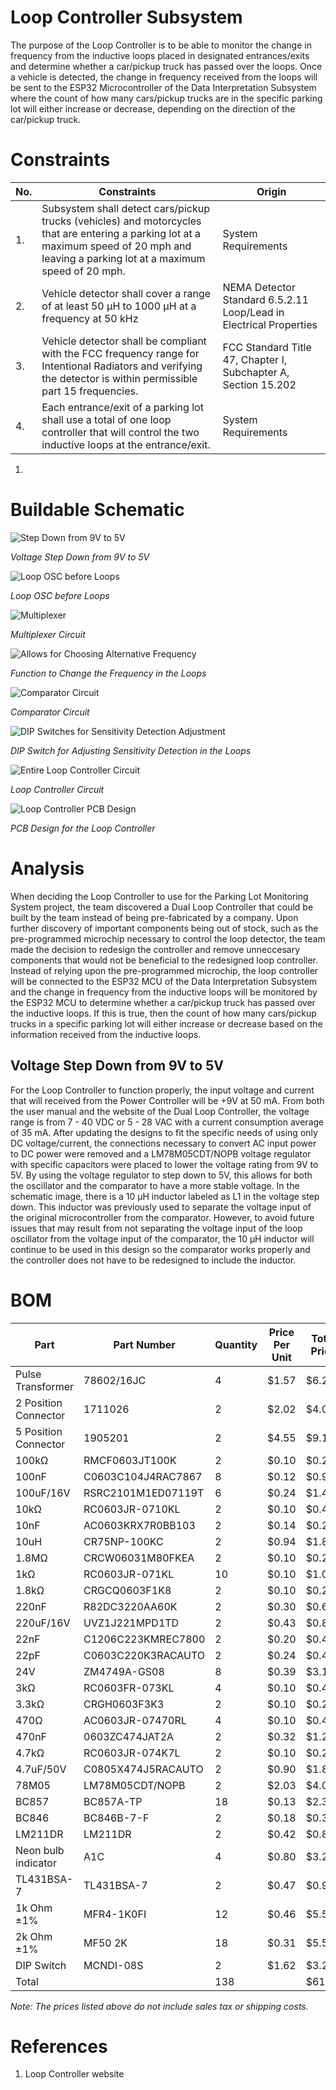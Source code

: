 # Loop Controller Subsystem
The purpose of the Loop Controller is to be able to monitor the change in frequency from the inductive loops placed in designated entrances/exits and determine whether a car/pickup truck has passed over the loops.  Once a vehicle is detected, the change in frequency received from the loops will be sent to the ESP32 Microcontroller of the Data Interpretation Subsystem where the count of how many cars/pickup trucks are in the specific parking lot will either increase or decrease, depending on the direction of the car/pickup truck.

# Constraints
| No. | Constraints | Origin |
| --- | ----------- | ------ |
| 1.  | Subsystem shall detect cars/pickup trucks (vehicles) and motorcycles that are entering a parking lot at a maximum speed of 20 mph and leaving a parking lot at a maximum speed of 20 mph. | System Requirements |
| 2.  | Vehicle detector shall cover a range of at least 50 &mu;H to 1000 &mu;H at a frequency at 50 kHz | NEMA Detector Standard 6.5.2.11 Loop/Lead in Electrical Properties    |
| 3.  | Vehicle detector shall be compliant with the FCC frequency range for Intentional Radiators and verifying the detector is within permissible part 15 frequencies.  | FCC Standard Title 47, Chapter I, Subchapter A, Section 15.202     |
| 4.  | Each entrance/exit of a parking lot shall use a total of one loop controller that will control the two inductive loops at the entrance/exit. | System Requirements |

1. 

# Buildable Schematic
![Step Down from 9V to 5V](https://github.com/Brady-Beecham/Capstone-Team-PowerHouse/assets/142754780/93b631e5-14f0-4459-82f4-954723526c5d)

*Voltage Step Down from 9V to 5V*

![Loop OSC before Loops](https://github.com/Brady-Beecham/Capstone-Team-PowerHouse/assets/142754780/30ad0d47-5ace-4c94-bfa3-d1acaea0b6d4)

*Loop OSC before Loops*

![Multiplexer](https://github.com/Brady-Beecham/Capstone-Team-PowerHouse/assets/142754780/89a180ce-4540-41b0-beeb-a5f2db01be53)

*Multiplexer Circuit*

![Allows for Choosing Alternative Frequency](https://github.com/Brady-Beecham/Capstone-Team-PowerHouse/assets/142754780/bbec31d6-68c5-4542-8250-604886730868)

*Function to Change the Frequency in the Loops*

![Comparator Circuit](https://github.com/Brady-Beecham/Capstone-Team-PowerHouse/assets/142754780/70a4cb95-281b-41cd-bf3c-ac6665cac20c)

*Comparator Circuit*

![DIP Switches for Sensitivity Detection Adjustment](https://github.com/Brady-Beecham/Capstone-Team-PowerHouse/assets/142754780/0fd62ddb-6727-4f9d-afea-6e26cd7781cd)

*DIP Switch for Adjusting Sensitivity Detection in the Loops*

![Entire Loop Controller Circuit](https://github.com/Brady-Beecham/Capstone-Team-PowerHouse/assets/142754780/9e63d6a0-89bf-4c7d-beef-2a8015119e83)

*Loop Controller Circuit*

![Loop Controller PCB Design](https://github.com/Brady-Beecham/Capstone-Team-PowerHouse/assets/142754780/1bc7910a-cc5b-4d6c-9198-c0fc6247e933)

*PCB Design for the Loop Controller*



# Analysis

When deciding the Loop Controller to use for the Parking Lot Monitoring System project, the team discovered a Dual Loop Controller that could be built by the team instead of being pre-fabricated by a company.  Upon further discovery of important components being out of stock, such as the pre-programmed microchip necessary to control the loop detector, the team made the decision to redesign the controller and remove unneccesary components that would not be beneficial to the redesigned loop controller.  Instead of relying upon the pre-programmed microchip, the loop controller will be connected to the ESP32 MCU of the Data Interpretation Subsystem and the change in frequency from the inductive loops will be monitored by the ESP32 MCU to determine whether a car/pickup truck has passed over the inductive loops.  If this is true, then the count of how many cars/pickup trucks in a specific parking lot will either increase or decrease based on the information received from the inductive loops.

## Voltage Step Down from 9V to 5V

For the Loop Controller to function properly, the input voltage and current that will received from the Power Controller will be +9V at 50 mA.  From both the user manual and the website of the Dual Loop Controller, the voltage range is from 7 - 40 VDC or 5 - 28 VAC with a current consumption average of 35 mA.  After updating the designs to fit the specific needs of using only DC voltage/current, the connections necessary to convert AC input power to DC power were removed and a LM78M05CDT/NOPB voltage regulator with specific capacitors were placed to lower the voltage rating from 9V to 5V.  By using the voltage regulator to step down to 5V, this allows for both the oscillator and the comparator to have a more stable voltage.  In the schematic image, there is a 10 &mu;H inductor labeled as L1 in the voltage step down.  This inductor was previously used to separate the voltage input of the original microcontroller from the comparator.  However, to avoid future issues that may result from not separating the voltage input of the loop oscillator from the voltage input of the comparator, the 10 &mu;H inductor will continue to be used in this design so the comparator works properly and the controller does not have to be redesigned to include the inductor.



# BOM
| Part | Part Number | Quantity | Price Per Unit | Total Price |
| ------------ | ------------- | --------- | -------- | ---------- |
| Pulse Transformer    | 78602/16JC         | 4   | $1.57  | $6.28   | https://www.mouser.com/ProductDetail/Murata-Power-Solutions/78602-16JC?qs=f4NXQ36d%252BdDnG%2Fc%252BbqwHSQ%3D%3D                                                                                                                                                                                                                                                                                                                                                                                                 | L3, L4                                      | TRANSFORMER                   |
| 2 Position Connector | 1711026            | 2   | $2.02  | $4.04   | https://www.mouser.com/ProductDetail/Phoenix-Contact/1711026?qs=JcjeNNoqGSMahJ%2FDM5awSg%3D%3D                                                                                                                                                                                                                                                                                                                                                                                                                   | J1                                          | WAGO SCREW CLAMP              |
| 5 Position Connector | 1905201            | 2   | $4.55  | $9.10   | https://www.mouser.com/ProductDetail/Phoenix-Contact/1905201?qs=RdtoZj9ypxYhpXzDh06fzg%3D%3D                                                                                                                                                                                                                                                                                                                                                                                                                     | J2                                          | WAGO SCREW CLAMP              |
| 100kΩ                | RMCF0603JT100K     | 2   | $0.10  | $0.20   | https://www.digikey.com/en/products/detail/stackpole-electronics-inc/RMCF0603JT100K/1758100                                                                                                                                                                                                                                                                                                                                                                                                                      | R12                                         | RESISTOR                      |
| 100nF                | C0603C104J4RAC7867 | 8   | $0.12  | $0.96   | https://www.digikey.com/en/products/detail/kemet/C0603C104J4RAC7867/411096                                                                                                                                                                                                                                                                                                                                                                                                                                       | C4, C7, C10, C11                            | CAPACITOR                     |
| 100uF/16V            | RSRC2101M1ED07119T | 6   | $0.24  | $1.44   | https://www.mouser.com/ProductDetail/Elna/RSRC2101M1ED07119T?qs=sGAEpiMZZMvwFf0viD3Y3bXvgfG2gej7W2%252BR27qvEPEYzqaE5thQtg%3D%3D                                                                                                                                                                                                                                                                                                                                                                                 | C3, C6, C13                                 | POLARIZED CAPACITOR           |
| 10kΩ                 | RC0603JR-0710KL    | 2   | $0.10  | $0.40   | https://www.digikey.com/en/products/detail/yageo/RC0603JR-0710KL/726700                                                                                                                                                                                                                                                                                                                                                                                                                                          | R11                                         | RESISTOR                      |
| 10nF                 | AC0603KRX7R0BB103  | 2   | $0.14  | $0.28   | https://www.mouser.com/ProductDetail/YAGEO/AC0603KRX7R0BB103?qs=tS%2FAHvPQ%2F55QbQB9mke4yw%3D%3D                                                                                                                                                                                                                                                                                                                                                                                                                 | C12                                         | CAPACITOR                     |
| 10uH                 | CR75NP-100KC       | 2   | $0.94  | $1.88   | https://www.digikey.com/en/products/detail/sumida-america-inc/CR75NP-100KC/700648                                                                                                                                                                                                                                                                                                                                                                                                                                | L1                                          | POWER INDUCTORS SMD CR Series |
| 1.8MΩ                | CRCW06031M80FKEA   | 2   | $0.10  | $0.20   | https://www.digikey.com/en/products/detail/vishay-dale/CRCW06031M80FKEA/1175037                                                                                                                                                                                                                                                                                                                                                                                                                                  | R31                                         | RESISTOR                      |
| 1kΩ                  | RC0603JR-071KL     | 10  | $0.10  | $1.00   | https://www.digikey.com/en/products/detail/yageo/RC0603JR-071KL/726677                                                                                                                                                                                                                                                                                                                                                                                                                                           | R2, R3, R4, R5, R14                         | RESISTOR                      |
| 1.8kΩ                | CRGCQ0603F1K8      | 2   | $0.10  | $0.20   | https://www.mouser.com/ProductDetail/TE-Connectivity-Holsworthy/CRGCQ0603F1K8?qs=wUXugUrL1qwr9bqMBS1twQ%3D%3D                                                                                                                                                                                                                                                                                                                                                                                                    | R7                                          | RESISTOR                      |
| 220nF                | R82DC3220AA60K     | 2   | $0.30  | $0.60   | https://www.digikey.com/en/products/detail/kemet/R82DC3220AA60K/3724605?utm_adgroup=&utm_source=google&utm_medium=cpc&utm_campaign=PMax%20Shopping_Product_Medium%20ROAS%20Categories&utm_term=&utm_content=&utm_id=go_cmp-20223376311_adg-_ad-__dev-c_ext-_prd-3724605_sig-CjwKCAiA0syqBhBxEiwAeNx9N0ao2pf-bKuVeFjdCwKmIjjntIXJMS-Gkpz0UHRPc3zWhTUWNEsEfBoCq8oQAvD_BwE&gclid=CjwKCAiA0syqBhBxEiwAeNx9N0ao2pf-bKuVeFjdCwKmIjjntIXJMS-Gkpz0UHRPc3zWhTUWNEsEfBoCq8oQAvD_BwE                                        | C8                                          | CAPACITOR                     |
| 220uF/16V            | UVZ1J221MPD1TD     | 2   | $0.43  | $0.86   | https://www.digikey.com/en/products/detail/nichicon/UPW1C221MPD/589524?utm_adgroup=&utm_source=google&utm_medium=cpc&utm_campaign=PMax%20Shopping_Product_Medium%20ROAS%20Categories&utm_term=&utm_content=&utm_id=go_cmp-20223376311_adg-_ad-__dev-c_ext-_prd-589524_sig-CjwKCAiA0syqBhBxEiwAeNx9N1g5SkfiaveOzC7NQE8m0bNyhgNdqSVzxrXOem08MvoDiEoHogPiNhoCtXYQAvD_BwE&gclid=CjwKCAiA0syqBhBxEiwAeNx9N1g5SkfiaveOzC7NQE8m0bNyhgNdqSVzxrXOem08MvoDiEoHogPiNhoCtXYQAvD_BwE                                          | C2                                          | POLARIZED CAPACITOR           |
| 22nF                 | C1206C223KMREC7800 | 2   | $0.20  | $0.40   | https://www.digikey.com/en/products/detail/kemet/C1206C223KMREC7800/8644201                                                                                                                                                                                                                                                                                                                                                                                                                                      | C5                                          | CAPACITOR                     |
| 22pF                 | C0603C220K3RACAUTO | 2   | $0.24  | $0.48   | https://www.mouser.com/ProductDetail/KEMET/C0603C223K3RACAUTO?qs=mfrYq6jzf7pz%252Bt68j1EhnA%3D%3D&gclid=CjwKCAiA0syqBhBxEiwAeNx9Nxa1e2foNDXSZqCdZXSb4EpYnqYqUysHQ6uG15p4nTh-pOSEVb6rCRoCW-sQAvD_BwE                                                                                                                                                                                                                                                                                                              | C9                                          | CAPACITOR                     |
| 24V                  | ZM4749A-GS08       | 8   | $0.39  | $3.12   | https://www.digikey.com/en/products/detail/vishay-general-semiconductor---diodes-division/ZM4749A-GS08/3104541?utm_adgroup=&utm_source=google&utm_medium=cpc&utm_campaign=PMax%20Shopping_Product_Medium%20ROAS%20Categories&utm_term=&utm_content=&utm_id=go_cmp-20223376311_adg-_ad-__dev-c_ext-_prd-3104541_sig-CjwKCAiA0syqBhBxEiwAeNx9N715psPqcXhgI6H8cRZMn7p2Gtv5DePv8fgImF8S1p3kvt-FHTZ5ZxoChG4QAvD_BwE&gclid=CjwKCAiA0syqBhBxEiwAeNx9N715psPqcXhgI6H8cRZMn7p2Gtv5DePv8fgImF8S1p3kvt-FHTZ5ZxoChG4QAvD_BwE | ZD1, ZD2, ZD3, ZD4                          | DIODE                         |
| 3kΩ                  | RC0603FR-073KL     | 4   | $0.10  | $0.40   | https://www.digikey.com/en/products/detail/yageo/RC0603FR-073KL/727119                                                                                                                                                                                                                                                                                                                                                                                                                                           | R13, R15                                    | RESISTOR                      |
| 3.3kΩ                | CRGH0603F3K3       | 2   | $0.10  | $0.20   | https://www.digikey.com/en/products/detail/te-connectivity-passive-product/CRGH0603F3K3/7495057                                                                                                                                                                                                                                                                                                                                                                                                                  | R6                                          | RESISTOR                      |
| 470Ω                 | AC0603JR-07470RL   | 4   | $0.10  | $0.40   | https://www.digikey.com/en/products/detail/yageo/AC0603JR-07470RL/5896463                                                                                                                                                                                                                                                                                                                                                                                                                                        | R8, R9                                      | RESISTOR                      |
| 470nF                | 0603ZC474JAT2A     | 2   | $0.32  | $1.28   | https://www.mouser.com/ProductDetail/KYOCERA-AVX/0603ZC474JAT2A?qs=%252BdQmOuGyFcHUGpurBwa89Q%3D%3D                                                                                                                                                                                                                                                                                                                                                                                                              | C1                                          | CAPACITOR                     |
| 4.7kΩ                | RC0603JR-074K7L    | 2   | $0.10  | $0.20   | https://www.digikey.com/en/products/detail/yageo/RC0603JR-074K7L/726785                                                                                                                                                                                                                                                                                                                                                                                                                                          | R10                                         | RESISTOR                      |
| 4.7uF/50V            | C0805X474J5RACAUTO | 2   | $0.90  | $1.80   | https://www.digikey.com/en/products/detail/kemet/C0805X474J5RACAUTO/10232891?utm_adgroup=&utm_source=google&utm_medium=cpc&utm_campaign=PMax%20Shopping_Product_Medium%20ROAS%20Categories&utm_term=&utm_content=&utm_id=go_cmp-20223376311_adg-_ad-__dev-c_ext-_prd-10232891_sig-Cj0KCQiA3uGqBhDdARIsAFeJ5r0dSn-Iyuwgx6CuWPr4I69GB2wDCAKa5FiMK7BaxR5TlF3vQ8EpFkkaAjhKEALw_wcB&gad_source=1&gclid=Cj0KCQiA3uGqBhDdARIsAFeJ5r0dSn-Iyuwgx6CuWPr4I69GB2wDCAKa5FiMK7BaxR5TlF3vQ8EpFkkaAjhKEALw_wcB                   | C2                                          | CAPACITOR                     |
| 78M05                | LM78M05CDT/NOPB    | 2   | $2.03  | $4.06   | https://www.digikey.com/en/products/detail/texas-instruments/LM78M05CDT-NOPB/364252                                                                                                                                                                                                                                                                                                                                                                                                                              | U1                                          | Positive VOLTAGE REGULATOR    |
| BC857                | BC857A-TP          | 18  | $0.13  | $2.34   | https://www.digikey.com/en/products/detail/micro-commercial-co/BC857A-TP/1959433                                                                                                                                                                                                                                                                                                                                                                                                                                 | T1, T2, T3, T4, T5, T6, T7, T8, T9          | PNP Transistror               |
| BC846                | BC846B-7-F         | 2   | $0.18  | $0.36   | https://www.digikey.com/en/products/detail/diodes-incorporated/BC846B-7-F/1099137?utm_adgroup=&utm_source=google&utm_medium=cpc&utm_campaign=PMax%20Shopping_Product_Medium%20ROAS%20Categories&utm_term=&utm_content=&utm_id=go_cmp-20223376311_adg-_ad-__dev-c_ext-_prd-1099137_sig-Cj0KCQiA3uGqBhDdARIsAFeJ5r1dYFIRFgRVR7YBGOKprVbYDEBAbT9szFfZyJoTszNLIJj_viVQ15kaAkEyEALw_wcB&gad_source=1&gclid=Cj0KCQiA3uGqBhDdARIsAFeJ5r1dYFIRFgRVR7YBGOKprVbYDEBAbT9szFfZyJoTszNLIJj_viVQ15kaAkEyEALw_wcB               | T10                                         | NPN Transistror               |
| LM211DR              | LM211DR            | 2   | $0.42  | $0.84   | https://www.digikey.com/en/products/detail/texas-instruments/LM211DR/555595?utm_adgroup=&utm_source=google&utm_medium=cpc&utm_campaign=PMax%20Shopping_Product_Medium%20ROAS%20Categories&utm_term=&utm_content=&utm_id=go_cmp-20223376311_adg-_ad-__dev-c_ext-_prd-555595_sig-Cj0KCQiA3uGqBhDdARIsAFeJ5r3tdA7yUpIYagHe9szFoZY8_c2yJ7ccH7kjZxcmR9qWVbKmDaDeWGYaAs_4EALw_wcB&gad_source=1&gclid=Cj0KCQiA3uGqBhDdARIsAFeJ5r3tdA7yUpIYagHe9szFoZY8_c2yJ7ccH7kjZxcmR9qWVbKmDaDeWGYaAs_4EALw_wcB                      | IC8                                         | COMPARATOR                    |
| Neon bulb indicator  | A1C                | 4   | $0.80  | $3.20   | https://www.digikey.com/en/products/detail/visual-communications-company---vcc/A1C/3151336?utm_adgroup=&utm_source=google&utm_medium=cpc&utm_campaign=PMax%20Shopping_Product_Medium%20ROAS%20Categories&utm_term=&utm_content=&utm_id=go_cmp-20223376311_adg-_ad-__dev-c_ext-_prd-3151336_sig-CjwKCAiA0syqBhBxEiwAeNx9N5iiEtW34szprRSYn2cHEsJPHIVmr3UFYwXw14E8r5El--5am-OnRxoCV4UQAvD_BwE&gclid=CjwKCAiA0syqBhBxEiwAeNx9N5iiEtW34szprRSYn2cHEsJPHIVmr3UFYwXw14E8r5El--5am-OnRxoCV4UQAvD_BwE                     | NEON1, NEON2                                | Neon Bulb Indicator           |
| TL431BSA-7           | TL431BSA-7         | 2   | $0.47  | $0.94   | https://www.digikey.com/en/products/detail/diodes-incorporated/TL431BSA-7/2510676                                                                                                                                                                                                                                                                                                                                                                                                                                | VR1                                         | VOLTAGE REGULATOR             |
| 1k Ohm ±1%           | MFR4-1K0FI         | 12  | $0.46  | $5.52   | https://www.newark.com/tt-electronics-welwyn/mfr4-1k0fi/metal-film-resistor-1kohm-500mw/dp/97K4809                                                                                                                                                                                                                                                                                                                                                                                                               | R18, R20, R22, R26, R28, R30                | DIP SWITCH Resistor           |
| 2k Ohm ±1%           | MF50 2K            | 18  | $0.31  | $5.58   | https://www.newark.com/multicomp-pro/mf50-2k/res-2k-500mw-axial-metal-film/dp/38K5177?MER=sy-me-pd-mi-alte                                                                                                                                                                                                                                                                                                                                                                                                       | R16, R17, R19, R21, R23, R24, R25, R29, R31 | DIP SWITCH Resistor           |
| DIP Switch           | MCNDI-08S          | 2   | $1.62  | $3.24   | https://www.newark.com/multicomp/mcndi-08s/switch-dip-8-position-spst-raised/dp/97K4452                                                                                                                                                                                                                                                                                                                                                                                                                          | SW1                                         | DIP SWITCH                    |
| Total                |                    | 138 |        | $61.80  |                                                                                                                                                                                                                                                                                                                                                                                                                                                                                                                  |                                             |                               |

*Note: The prices listed above do not include sales tax or shipping costs.*

# References
1. Loop Controller website
